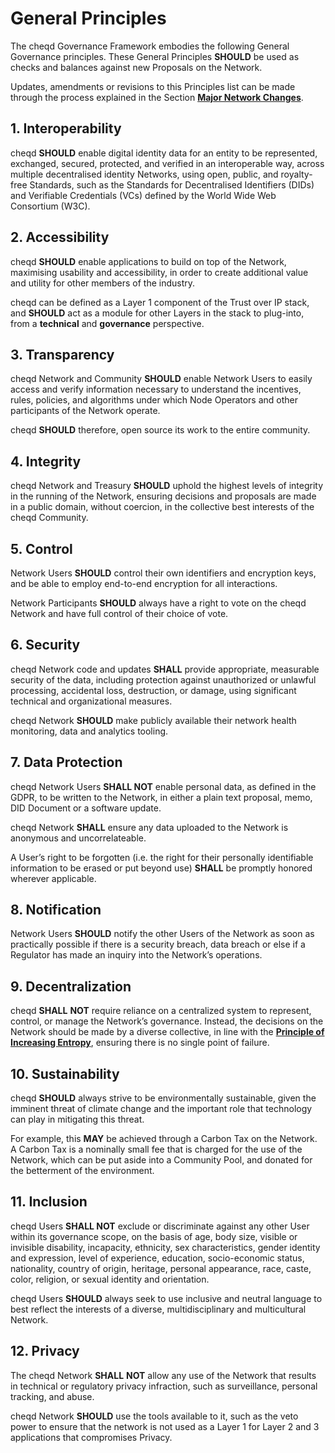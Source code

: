 # General Principles

The cheqd Governance Framework embodies the following General Governance principles. These General Principles **SHOULD** be used as checks and balances against new Proposals on the Network.

Updates, amendments or revisions to this Principles list can be made through the process explained in the Section [**Major Network Changes**](../../participate/network-changes/major.md).

## 1. Interoperability

cheqd **SHOULD** enable digital identity data for an entity to be represented, exchanged, secured, protected, and verified in an interoperable way, across multiple decentralised identity Networks, using open, public, and royalty-free Standards, such as the Standards for Decentralised Identifiers (DIDs) and Verifiable Credentials (VCs) defined by the World Wide Web Consortium (W3C).

## 2. Accessibility

cheqd **SHOULD** enable applications to build on top of the Network, maximising usability and accessibility, in order to create additional value and utility for other members of the industry.

cheqd can be defined as a Layer 1 component of the Trust over IP stack, and **SHOULD** act as a module for other Layers in the stack to plug-into, from a **technical** and **governance** perspective.

## 3. Transparency

cheqd Network and Community **SHOULD** enable Network Users to easily access and verify information necessary to understand the incentives, rules, policies, and algorithms under which Node Operators and other participants of the Network operate.

cheqd **SHOULD** therefore, open source its work to the entire community.

## 4. Integrity

cheqd Network and Treasury **SHOULD** uphold the highest levels of integrity in the running of the Network, ensuring decisions and proposals are made in a public domain, without coercion, in the collective best interests of the cheqd Community.

## 5. Control

Network Users **SHOULD** control their own identifiers and encryption keys, and be able to employ end-to-end encryption for all interactions.

Network Participants **SHOULD** always have a right to vote on the cheqd Network and have full control of their choice of vote.

## 6. Security

cheqd Network code and updates **SHALL** provide appropriate, measurable security of the data, including protection against unauthorized or unlawful processing, accidental loss, destruction, or damage, using significant technical and organizational measures.

cheqd Network **SHOULD** make publicly available their network health monitoring, data and analytics tooling.

## 7. Data Protection

cheqd Network Users **SHALL NOT** enable personal data, as defined in the GDPR, to be written to the Network, in either a plain text proposal, memo, DID Document or a software update.

cheqd Network **SHALL** ensure any data uploaded to the Network is anonymous and uncorrelateable.

A User’s right to be forgotten (i.e. the right for their personally identifiable information to be erased or put beyond use) **SHALL** be promptly honored wherever applicable.

## 8. Notification

Network Users **SHOULD** notify the other Users of the Network as soon as practically possible if there is a security breach, data breach or else if a Regulator has made an inquiry into the Network’s operations.

## 9. Decentralization

cheqd **SHALL** **NOT** require reliance on a centralized system to represent, control, or manage the Network’s governance. Instead, the decisions on the Network should be made by a diverse collective, in line with the [**Principle of Increasing Entropy**](foundational-principles.md#id-3.-the-principle-of-increasing-entropy), ensuring there is no single point of failure.

## 10. Sustainability

cheqd **SHOULD** always strive to be environmentally sustainable, given the imminent threat of climate change and the important role that technology can play in mitigating this threat.

For example, this **MAY** be achieved through a Carbon Tax on the Network. A Carbon Tax is a nominally small fee that is charged for the use of the Network, which can be put aside into a Community Pool, and donated for the betterment of the environment.

## 11. Inclusion

cheqd Users **SHALL NOT** exclude or discriminate against any other User within its governance scope, on the basis of age, body size, visible or invisible disability, incapacity, ethnicity, sex characteristics, gender identity and expression, level of experience, education, socio-economic status, nationality, country of origin, heritage, personal appearance, race, caste, color, religion, or sexual identity and orientation.

cheqd Users **SHOULD** always seek to use inclusive and neutral language to best reflect the interests of a diverse, multidisciplinary and multicultural Network.

## 12. Privacy

The cheqd Network **SHALL** **NOT** allow any use of the Network that results in technical or regulatory privacy infraction, such as surveillance, personal tracking, and abuse.

cheqd Network **SHOULD** use the tools available to it, such as the veto power to ensure that the network is not used as a Layer 1 for Layer 2 and 3 applications that compromises Privacy.
